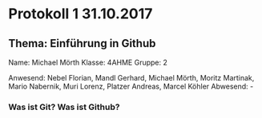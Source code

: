# Protokoll 1 31.10.2017

## Thema: Einführung in Github

Name:   Michael Mörth
Klasse: 4AHME
Gruppe: 2

Anwesend: Nebel Florian, Mandl Gerhard, Michael Mörth, Moritz Martinak, Mario Nabernik, Muri Lorenz, Platzer Andreas, Marcel Köhler    Abwesend: -

### Was ist Git? Was ist Github?
